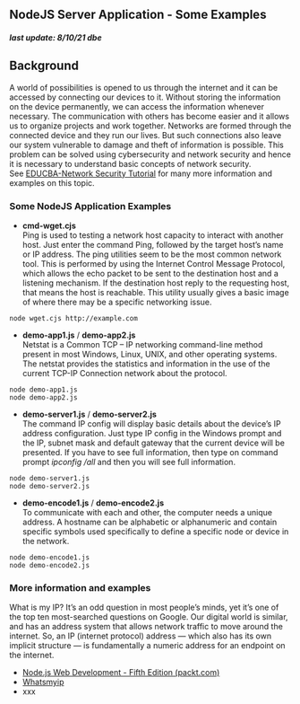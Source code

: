 ## NodeJS Server Application - Some Examples
##### last update: 8/10/21 dbe

## Background
A world of possibilities is opened to us through the internet and it can be accessed by connecting our devices to it. Without storing the information on the device permanently, we can access the information whenever necessary. The communication with others has become easier and it allows us to organize projects and work together. Networks are formed through the connected device and they run our lives. But such connections also leave our system vulnerable to damage and theft of information is possible. This problem can be solved using cybersecurity and network security and hence it is necessary to understand basic concepts of network security.  
See [EDUCBA-Network Security Tutorial](https://www.educba.com/software-development/software-development-tutorials/network-security-tutorial/) for many more information and examples on this topic.


### Some NodeJS Application Examples
* **cmd-wget.cjs**  
Ping is used to testing a network host capacity to interact with another host. Just enter the command Ping, followed by the target host’s name or IP address. The ping utilities seem to be the most common network tool. This is performed by using the Internet Control Message Protocol, which allows the echo packet to be sent to the destination host and a listening mechanism. If the destination host reply to the requesting host, that means the host is reachable. This utility usually gives a basic image of where there may be a specific networking issue.  
```
node wget.cjs http://example.com
```  

* **demo-app1.js** / **demo-app2.js**  
Netstat is a Common TCP – IP networking command-line method present in most Windows, Linux, UNIX, and other operating systems. The netstat provides the statistics and information in the use of the current TCP-IP Connection network about the protocol.  
```
node demo-app1.js
node demo-app2.js
```  

* **demo-server1.js** / **demo-server2.js**  
The command IP config will display basic details about the device’s IP address configuration. Just type IP config in the Windows prompt and the IP, subnet mask and default gateway that the current device will be presented. If you have to see full information, then type on command prompt *ipconfig /all* and then you will see full information.  
```
node demo-server1.js
node demo-server2.js
```  

* **demo-encode1.js** / **demo-encode2.js**  
To communicate with each and other, the computer needs a unique address. A hostname can be alphabetic or alphanumeric and contain specific symbols used specifically to define a specific node or device in the network.  
```
node demo-encode1.js
node demo-encode2.js
```  


### More information and examples
What is my IP? It’s an odd question in most people’s minds, yet it’s one of the top ten most-searched questions on Google.  Our digital world is similar, and has an address system that allows network traffic to move around the internet. So, an IP (internet protocol) address — which also has its own implicit structure — is fundamentally a numeric address for an endpoint on the internet. 
* [Node.js Web Development - Fifth Edition (packt.com)](https://www.packtpub.com/product/node-js-web-development-fifth-edition/9781838987572)  
* [Whatsmyip](https://www.whatismyip.com/de/)  
* xxx
